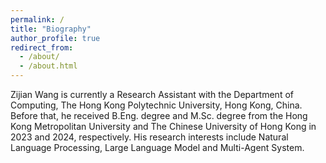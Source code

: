 ```yaml
---
permalink: /
title: "Biography"
author_profile: true
redirect_from: 
  - /about/
  - /about.html
---
```


Zijian Wang is currently a Research Assistant with the Department of Computing, The Hong Kong Polytechnic University, Hong Kong, China. Before that, he received B.Eng. degree and M.Sc. degree from the Hong Kong Metropolitan University and The Chinese University of Hong Kong in 2023 and 2024, respectively. His research interests include Natural Language Processing, Large Language Model and Multi-Agent System.